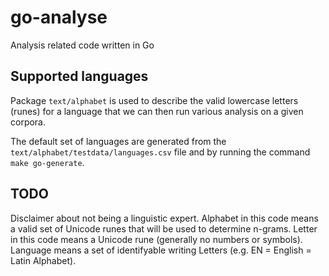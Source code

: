 # go-analyse

Analysis related code written in Go

## Supported languages

Package `text/alphabet` is used to describe the valid lowercase letters (runes) for a language that we can then
run various analysis on a given corpora.

The default set of languages are generated from the `text/alphabet/testdata/languages.csv` file and by running
the command `make go-generate`.

## TODO

Disclaimer about not being a linguistic expert. Alphabet in this code means a valid set of Unicode runes that
will be used to determine n-grams. Letter in this code means a Unicode rune (generally no numbers or symbols).
Language means a set of identifyable writing Letters (e.g. EN = English = Latin Alphabet).
